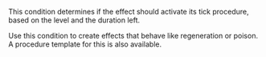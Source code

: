 This condition determines if the effect should activate its tick procedure, based on the level and the duration left.

Use this condition to create effects that behave like regeneration or poison. A procedure template for this is also
available.